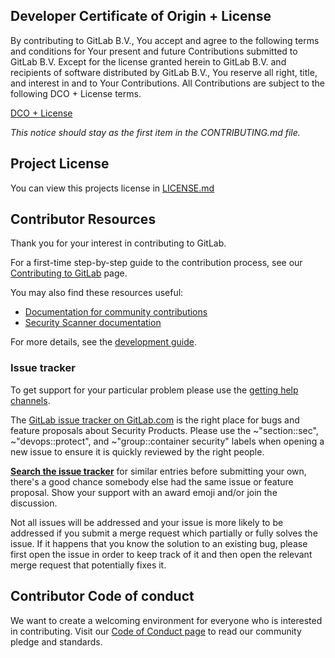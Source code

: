 ## Developer Certificate of Origin + License

By contributing to GitLab B.V., You accept and agree to the following terms and
conditions for Your present and future Contributions submitted to GitLab B.V.
Except for the license granted herein to GitLab B.V. and recipients of software
distributed by GitLab B.V., You reserve all right, title, and interest in and to
Your Contributions. All Contributions are subject to the following DCO + License
terms.

[DCO + License](https://gitlab.com/gitlab-org/dco/blob/master/README.md)

_This notice should stay as the first item in the CONTRIBUTING.md file._


## Project License

You can view this projects license in [LICENSE.md](LICENSE)


## Contributor Resources

Thank you for your interest in contributing to GitLab. 

For a first-time step-by-step guide to the contribution process, see our
[Contributing to GitLab](https://about.gitlab.com/community/contribute/) page.

You may also find these resources useful: 
- [Documentation for community contributions](https://docs.gitlab.com/ee/development/contributing/#contribute-to-gitlab) 
- [Security Scanner documentation](https://docs.gitlab.com/ee/development/integrations/secure.html) 

For more details, see the [development guide](./doc/DEVELOPING.md).

### Issue tracker

To get support for your particular problem please use the
[getting help channels](https://about.gitlab.com/getting-help/).

The [GitLab issue tracker on GitLab.com][gitlab-tracker] is the right place for bugs and feature proposals about Security Products.
Please use the ~"section::sec", ~"devops::protect", and ~"group::container security" labels when opening a new issue to ensure it is 
quickly reviewed by the right people.

**[Search the issue tracker][gitlab-tracker]** for similar entries before
submitting your own, there's a good chance somebody else had the same issue or
feature proposal. Show your support with an award emoji and/or join the
discussion.

Not all issues will be addressed and your issue is more likely to
be addressed if you submit a merge request which partially or fully solves
the issue. If it happens that you know the solution to an existing bug, please first
open the issue in order to keep track of it and then open the relevant merge
request that potentially fixes it.

[gitlab-tracker]: https://gitlab.com/gitlab-org/gitlab/issues

## Contributor Code of conduct

We want to create a welcoming environment for everyone who is interested in contributing.
Visit our [Code of Conduct page](https://about.gitlab.com/community/contribute/code-of-conduct/) 
to read our community pledge and standards.
